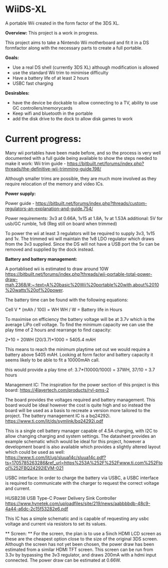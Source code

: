 # WiiDS-XL
A portable Wii created in the form factor of the 3DS XL.

**Overview:**
This project is a work in progress.

This project aims to take a Nintendo Wii motherboard and fit it in a DS formfactor along with the necessary parts to create a full portable.

**Goals:**
- Use a real DS shell (currently 3DS XL) although modification is allowed
- use the standard Wii trim to minimise difficulty
- Have a battery life of at least 2 hours
- USBC fast charging

**Desirables:**
- have the device be dockable to allow connecting to a TV, ability to use GC controllers/memorycards
- Keep wifi and bluetooth in the portable
- add the disk drive to the dock to allow disk games to work
  
# Current progress:

Many wii portables have been made before, and so the process is very well documented with a full guide being available to show the steps needed to make it work:
Wii trim guide - https://bitbuilt.net/forums/index.php?threads/the-definitive-wii-trimming-guide.198/ 

Although smaller trims are possible, they are much more involved as they require relocation of the memory and video ICs.

**Power supply:**

Power guide - https://bitbuilt.net/forums/index.php?threads/custom-regulators-an-explanation-and-guide.754/ 

Power requirements: 3v3 at 0.66A, 1v15 at 1.8A, 1v at 1.53A
additional: 5V for usb/GC rumble, 1v8 (Reg still on board when trimmed)

To power the wii at least 3 regulators will be required to supply 3v3, 1v15 and 1v. The trimmed wii will maintain the 1v8 LDO regulator which draws from the 3v3 supplied. 
Since the DS will not have a USB port the 5v can be removed and supplied by the dock instead.

**Battery and battery management:**

A portablised wii is estimated to draw around 10W
https://bitbuilt.net/forums/index.php?threads/wii-portable-total-power-draw-mah.2368/#:~:text=A%20basic%20Wii%20portable%20with,about%2010%20watts%20of%20power.

The battery time can be found with the following equations:

Cell V * (mAh / 100) = WH
WH / W = Battery life in Hours

To maximise on efficiency the battery voltage will be at 3.7v which is the average LiPo cell voltage.
To find the minimum capacity we can use the play time of 2 hours and rearrange to find capacity:

2*10 = 20WH
(20/3.7)*1000 = 5405.4 mAH

This means to reach the minimum playtime set out we would require a battery above 5405 mAH. 
Looking at form factor and battery capacity it seems likely to be able to fit a 10000mAh call.

this would provide a play time of:
3.7*(10000/1000) = 37WH, 37/10 = 3.7 hours

Management IC:
The inspiration for the power section of this project is this board:
https://4layertech.com/products/rvl-pms-2

The board provides the voltages required and battery management. This board would be ideal however the cost is quite high and so instead the board will be used as a basis to recreate a version more tailored to the project.
The battery management IC is a bq24292i.
https://www.ti.com/lit/ds/symlink/bq24292i.pdf 

This is a single cell battery manager capable of 4.5A charging, with I2C to allow changing charging and system settings.
The datasheet provides an example schematic which would be ideal for this project, however a development board is also available which provides a slightly altered layout which could be used as well:
https://www.ti.com/lit/ug/sluua14c/sluua14c.pdf?ts=1705785263286&ref_url=https%253A%252F%252Fwww.ti.com%252Ftool%252FBQ24292IEVM-021

USBC interface:
In order to charge the battery via USBC, a USBC interface is required to communicate with the charger to request the correct voltage and current.

HUSB238 USB Type-C Power Delivery Sink Controller
https://www.hynetek.com/uploadfiles/site/219/news/aabbbbdb-48c9-4a44-a6dc-2c15f53282e6.pdf

This IC has a simple schematic and is capable of requesting any usbc voltage and current via resistors to set its values.

** Screen: **
For the screen, the plan is to use a 5inch HDMI LCD screen as these are the cheapest option close to the size of the original 3DS screen.
Although the screen has not yet been chosen, the power draw has been estimated from a similar HDMI TFT screen.
This screen can be run from 3.3v by bypassing the 3v3 regulator, and draws 200mA with a hdmi input connected.
The power draw can be estimated at 0.66W.
